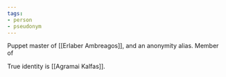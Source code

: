 ```yaml
---
tags:
- person
- pseudonym
---
```


Puppet master of [[Erlaber Ambreagos]], and an anonymity alias. Member of 

True identity is [[Agramai Kalfas]].
